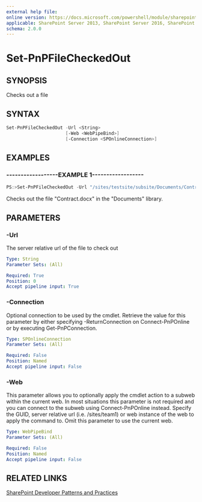 ```yaml
---
external help file:
online version: https://docs.microsoft.com/powershell/module/sharepoint-pnp/set-pnpfilecheckedout
applicable: SharePoint Server 2013, SharePoint Server 2016, SharePoint Server 2019, SharePoint Online
schema: 2.0.0
---
```

# Set-PnPFileCheckedOut

## SYNOPSIS
Checks out a file

## SYNTAX 

```powershell
Set-PnPFileCheckedOut -Url <String>
                      [-Web <WebPipeBind>]
                      [-Connection <SPOnlineConnection>]
```

## EXAMPLES

### ------------------EXAMPLE 1------------------
```powershell
PS:>Set-PnPFileCheckedOut -Url "/sites/testsite/subsite/Documents/Contract.docx"
```

Checks out the file "Contract.docx" in the "Documents" library.

## PARAMETERS

### -Url
The server relative url of the file to check out

```yaml
Type: String
Parameter Sets: (All)

Required: True
Position: 0
Accept pipeline input: True
```

### -Connection
Optional connection to be used by the cmdlet. Retrieve the value for this parameter by either specifying -ReturnConnection on Connect-PnPOnline or by executing Get-PnPConnection.

```yaml
Type: SPOnlineConnection
Parameter Sets: (All)

Required: False
Position: Named
Accept pipeline input: False
```

### -Web
This parameter allows you to optionally apply the cmdlet action to a subweb within the current web. In most situations this parameter is not required and you can connect to the subweb using Connect-PnPOnline instead. Specify the GUID, server relative url (i.e. /sites/team1) or web instance of the web to apply the command to. Omit this parameter to use the current web.

```yaml
Type: WebPipeBind
Parameter Sets: (All)

Required: False
Position: Named
Accept pipeline input: False
```

## RELATED LINKS

[SharePoint Developer Patterns and Practices](https://aka.ms/sppnp)